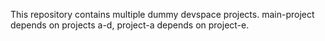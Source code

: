 This repository contains multiple dummy devspace projects.
main-project depends on projects a-d, project-a depends on project-e.
